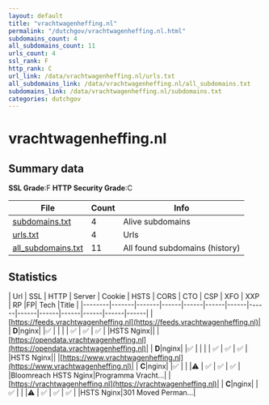 ```yaml
---
layout: default
title: "vrachtwagenheffing.nl"
permalink: "/dutchgov/vrachtwagenheffing.nl.html"
subdomains_count: 4
all_subdomains_count: 11
urls_count: 4
ssl_rank: F
http_rank: C
url_link: /data/vrachtwagenheffing.nl/urls.txt
all_subdomains_link: /data/vrachtwagenheffing.nl/all_subdomains.txt
subdomains_link: /data/vrachtwagenheffing.nl/subdomains.txt
categories: dutchgov
---
```



# vrachtwagenheffing.nl
## Summary data


**SSL Grade**:F
**HTTP Security Grade**:C


| File       | Count | Info |
|------------|-------|------|
|[subdomains.txt](/data/vrachtwagenheffing.nl/subdomains.txt)|4|Alive subdomains|
|[urls.txt](/data/vrachtwagenheffing.nl/urls.txt)|4|Urls|
|[all_subdomains.txt](/data/vrachtwagenheffing.nl/all_subdomains.txt)|11|All found subdomains (history)|


## Statistics


| Url | SSL | HTTP | Server | Cookie | HSTS | CORS | CTO | CSP | XFO | XXP | RP |FP| Tech |Title |
|--------|-------|-------|------|------|------|------|------|------|------|------|------|------|------|
|[https://feeds.vrachtwagenheffing.nl](https://feeds.vrachtwagenheffing.nl)| | **D**|nginx| |:white_check_mark: | | | | :white_check_mark: | :white_check_mark: | :white_check_mark: | |HSTS Nginx||
|[https://opendata.vrachtwagenheffing.nl](https://opendata.vrachtwagenheffing.nl)| | **D**|nginx| |:white_check_mark: | | | | :white_check_mark: | :white_check_mark: | :white_check_mark: | |HSTS Nginx||
|[https://www.vrachtwagenheffing.nl](https://www.vrachtwagenheffing.nl)| | **C**|nginx| |:white_check_mark: | | |:warning: | :white_check_mark: | :white_check_mark: | :white_check_mark: | |Bloomreach HSTS Nginx|Programma Vracht...|
|[https://vrachtwagenheffing.nl](https://vrachtwagenheffing.nl)| | **C**|nginx| |:white_check_mark: | | |:warning: | :white_check_mark: | :white_check_mark: | :white_check_mark: | |HSTS Nginx|301 Moved Perman...|